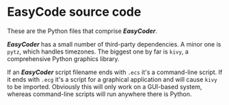 # EasyCode source code
These are the Python files that comprise **_EasyCoder_**.

**_EasyCoder_** has a small number of third-party dependencies. A minor one is `pytz`, which handles timezones. The biggest one by far is `kivy`, a comprehensive Python graphics library.

If an **_EasyCoder_** script filename ends with `.ecs` it's a command-line script. If it ends with `.ecg` it's a script for a graphical application and will cause `kivy` to be imported. Obviously this will only work on a GUI-based system, whereas command-line scripts will run anywhere there is Python.
